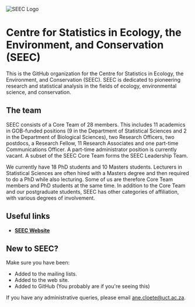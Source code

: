 

![SEEC Logo](https://imgur.com/a/7UxVesZ)

# Centre for Statistics in Ecology, the Environment, and Conservation (SEEC) 

This is the GitHub organization for the Centre for Statistics in Ecology, the Environment, and Conservation (SEEC). SEEC is dedicated to pioneering research and statistical analysis in the fields of ecology, environmental science, and conservation.

## The team 

SEEC consists of a Core Team of 28 members. This
includes 11 academics in GOB-funded positions (9 in the Department of
Statistical Sciences and 2 in the Department of Biological Sciences),
two Research Officers, two postdocs, a Research Fellow, 11 Research
Associates and one part-time Communications Officer. A part-time
administrator position is currently vacant. A subset of the SEEC Core
Team forms the SEEC Leadership Team.

We currently have 18 PhD students and 10 Masters students. Lecturers in Statistical Sciences are often hired
with a Masters degree and then required to do a PhD while also
lecturing. Some of us are therefore Core Team members and PhD students
at the same time. In addition to the Core Team and our postgraduate students, SEEC has
other categories of affiliation, with various degrees of involvement.


## Useful links 
- **<a href="https://science.uct.ac.za/seec" target="_blank">SEEC Website</a>**

## New to SEEC? 

Make sure you have been: 

- Added to the mailing lists. 
- Added to the web site.
- Added to GitHub (You probably are if you're seeing this)

If you have any administrative queries, please email ane.cloete@uct.ac.za. 
